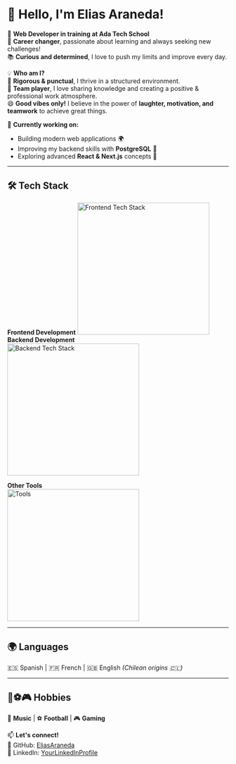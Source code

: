# 👋 Hello, I'm Elias Araneda!  

🚀 **Web Developer in training at Ada Tech School**  
🔄 **Career changer**, passionate about learning and always seeking new challenges!  
📚 **Curious and determined**, I love to push my limits and improve every day.  

💡 **Who am I?**  
🎯 **Rigorous & punctual**, I thrive in a structured environment.  
🤝 **Team player**, I love sharing knowledge and creating a positive & professional work atmosphere.  
😄 **Good vibes only!** I believe in the power of **laughter, motivation, and teamwork** to achieve great things.   

📍 **Currently working on:**  
- Building modern web applications 🌍  
- Improving my backend skills with **PostgreSQL** 💾  
- Exploring advanced **React & Next.js** concepts 🚀  

---

## 🛠 **Tech Stack**  

 **Frontend Development** 
<img src="https://skillicons.dev/icons?i=js,ts,react,next,tailwind" alt="Frontend Tech Stack" width="300"/>  
 **Backend Development**  
<img src="https://skillicons.dev/icons?i=nodejs,express,postgres" alt="Backend Tech Stack" width="300"/>

 **Other Tools**  
<img src="https://skillicons.dev/icons?i=git,github,vscode,linux,ubuntu" alt="Tools" width="300"/>



---

## 🌍 **Languages**  
🇪🇸 Spanish | 🇫🇷 French | 🇬🇧 English *(Chilean origins 🇨🇱)*  

---

## 🎵⚽🎮 **Hobbies**  
🎸 **Music** | ⚽ **Football** | 🎮 **Gaming**  

📫 **Let's connect!**  
💼 GitHub: [EliasAraneda](https://github.com/Emedim93)  
💼 LinkedIn: [YourLinkedInProfile](https://www.linkedin.com/in/elias-araneda-b53a29207/)  

